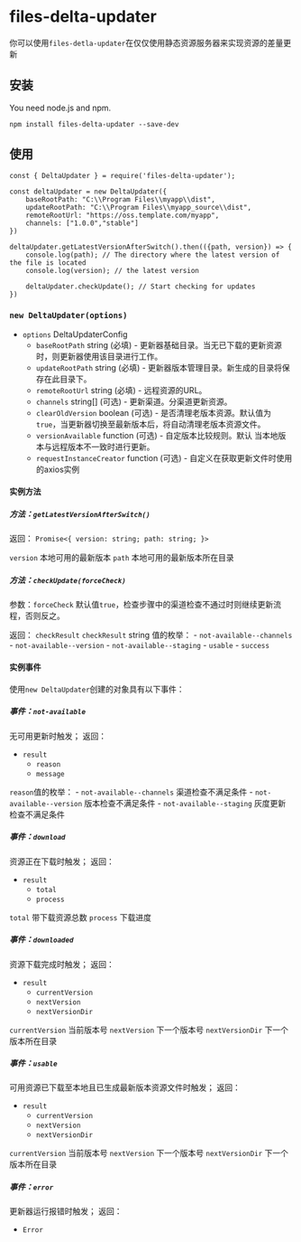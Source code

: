 
# files-delta-updater

你可以使用`files-detla-updater`在仅仅使用静态资源服务器来实现资源的差量更新

## 安装

You need node.js and npm.

```
npm install files-delta-updater --save-dev
```

## 使用

```
const { DeltaUpdater } = require('files-delta-updater');

const deltaUpdater = new DeltaUpdater({
	baseRootPath: "C:\\Program Files\\myapp\\dist",
	updateRootPath: "C:\\Program Files\\myapp_source\\dist",
	remoteRootUrl: "https://oss.template.com/myapp", 
	channels: ["1.0.0","stable"]
})

deltaUpdater.getLatestVersionAfterSwitch().then(({path, version}) => {
	console.log(path); // The directory where the latest version of the file is located
	console.log(version); // the latest version

	deltaUpdater.checkUpdate(); // Start checking for updates
})
```


### `new DeltaUpdater(options)`
- `options` DeltaUpdaterConfig
	- `baseRootPath` string (必填) - 更新器基础目录。当无已下载的更新资源时，则更新器使用该目录进行工作。
	- `updateRootPath` string (必填) - 更新器版本管理目录。新生成的目录将保存在此目录下。
	- `remoteRootUrl` string (必填) - 远程资源的URL。
	- `channels` string[] (可选) - 更新渠道。分渠道更新资源。
	- `clearOldVersion` boolean (可选) - 是否清理老版本资源。默认值为`true`，当更新器切换至最新版本后，将自动清理老版本资源文件。
	- `versionAvailable` function (可选) - 自定版本比较规则。默认 当本地版本与远程版本不一致时进行更新。
	- `requestInstanceCreator` function (可选) - 自定义在获取更新文件时使用的axios实例

#### 实例方法

##### 方法：`getLatestVersionAfterSwitch()`

返回： `Promise<{ version: string; path: string; }>`

`version` 本地可用的最新版本
`path` 本地可用的最新版本所在目录

##### 方法：`checkUpdate(forceCheck)`

参数：`forceCheck`
默认值`true`，检查步骤中的渠道检查不通过时则继续更新流程，否则反之。

返回： `checkResult` 
`checkResult` string 值的枚举：
	- `not-available--channels`
	- `not-available--version`
	- `not-available--staging`
	- `usable`
	- `success`


#### 实例事件

使用`new DeltaUpdater`创建的对象具有以下事件：

##### 事件：`not-available`

无可用更新时触发；
返回：
- `result`
	- `reason` 
	- `message`

`reason`值的枚举：
	- `not-available--channels` 渠道检查不满足条件
	- `not-available--version` 版本检查不满足条件
	- `not-available--staging` 灰度更新检查不满足条件

##### 事件：`download`

资源正在下载时触发；
返回：
- `result`
	- `total` 
	- `process`

 `total` 带下载资源总数
 `process` 下载进度

##### 事件：`downloaded`

资源下载完成时触发；
返回：
- `result`
	- `currentVersion` 
	- `nextVersion`
	- `nextVersionDir`

 `currentVersion` 当前版本号
 `nextVersion` 下一个版本号
 `nextVersionDir` 下一个版本所在目录
##### 事件：`usable`

可用资源已下载至本地且已生成最新版本资源文件时触发；
返回：
- `result`
	- `currentVersion` 
	- `nextVersion`
	- `nextVersionDir`

 `currentVersion` 当前版本号
 `nextVersion` 下一个版本号
 `nextVersionDir` 下一个版本所在目录

##### 事件：`error`

更新器运行报错时触发；
返回：
- `Error`



